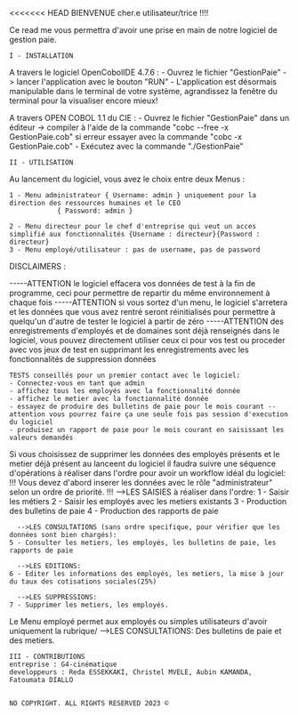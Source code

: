 <<<<<<< HEAD
BIENVENUE cher.e utilisateur/trice !!!!

Ce read me vous permettra d'avoir une prise en main de notre logiciel de gestion paie.

	I - INSTALLATION
A travers le logiciel OpenCobolIDE 4.7.6 : 
		- Ouvrez le fichier "GestionPaie" -> lancer l'application avec le bouton "RUN"
		- L'application est désormais manipulable dans le terminal de votre système, agrandissez la fenêtre du terminal pour la visualiser encore mieux!

A travers OPEN COBOL 1.1 du CIE : 
		- Ouvrez le fichier "GestionPaie" dans un éditeur -> compiler à l'aide de la commande "cobc --free -x GestionPaie.cob"
		  si erreur essayer avec la commande "cobc -x GestionPaie.cob"
		- Exécutez avec la commande "./GestionPaie"

	II - UTILISATION
Au lancement du logiciel, vous avez le choix entre deux Menus : 
	
	1 - Menu administrateur { Username: admin } uniquement pour la direction des ressources humaines et le CEO
				{ Password: admin }
    
    2 - Menu directeur pour le chef d'entreprise qui veut un acces simplifié aux fonctionnalités {Username : directeur}{Password : directeur}
	3 - Menu employé/utilisateur : pas de username, pas de password

DISCLAIMERS : 

-----ATTENTION le logiciel effacera vos données de test à la fin de programme, ceci pour permettre de repartir du même environnement à chaque fois
-----ATTENTION si vous sortez d'un menu, le logiciel s'arretera et les données que vous avez rentré seront réinitialisés pour permettre à quelqu'un d'autre de tester le logiciel à partir de zéro
-----ATTENTION des enregistrements d'employés et de domaines sont déjà renseignés dans le logiciel, vous pouvez directement utiliser ceux ci pour vos test ou proceder avec vos jeux de test en supprimant les enregistrements avec les fonctionnalités de suppression données

    TESTS conseillés pour un premier contact avec le logiciel:
    - Connectez-vous en tant que admin
    - affichez tous les employés avec la fonctionnalité donnée
    - affichez le metier avec la fonctionnalité donnée
    - essayez de produire des bulletins de paie pour le mois courant -- attention vous pourrez faire ça une seule fois pas session d'execution du logiciel
    - produisez un rapport de paie pour le mois courant en saisissant les valeurs demandés


Si vous choisissez de supprimer les données des employés présents et le metier déjà présent au lanceent du logiciel il faudra suivre une séquence d'opérations à réaliser dans l'ordre pour avoir un workflow idéal du logiciel:
!!! Vous devez d'abord inserer les données avec le rôle "administrateur" selon un ordre de priorité.  !!!
      -->LES SAISIES à réaliser dans l'ordre:
	1 - Saisir les métiers
	2 - Saisir les employés avec les metiers existants
	3 - Production des bulletins de paie
	4 - Production des rapports de paie
      
      -->LES CONSULTATIONS (sans ordre specifique, pour vérifier que les données sont bien chargés):
	5 - Consulter les metiers, les employés, les bulletins de paie, les rapports de paie

      -->LES EDITIONS:
	6 - Editer les informations des employés, les metiers, la mise à jour du taux des cotisations sociales(25%)

      -->LES SUPPRESSIONS:
	7 - Supprimer les metiers, les employés. 

Le Menu employé permet aux employés ou simples utilisateurs d'avoir uniquement la rubrique/
      -->LES CONSULTATIONS:
		Des bulletins de paie et des metiers.


	III - CONTRIBUTIONS
	entreprise : G4-cinématique
	developpeurs : Reda ESSEKKAKI, Christel MVELE, Aubin KAMANDA, Fatoumata DIALLO


	NO COPYRIGHT. ALL RIGHTS RESERVED 2023 ©